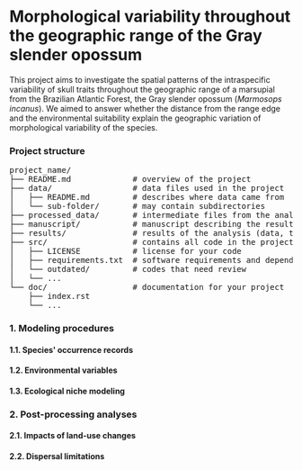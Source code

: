 # Morphological variability throughout the geographic range of the Gray slender opossum  

This project aims to investigate the spatial patterns of the intraspecific variability of skull traits throughout the geographic range of a marsupial from the Brazilian Atlantic Forest, the Gray slender opossum (<i>Marmosops incanus</i>). We aimed to answer whether the distance from the range edge and the environmental suitability explain the geographic variation of morphological variability of the species.

### Project structure
<pre>
project_name/  
├── README.md             # overview of the project  
├── data/                 # data files used in the project  
│   ├── README.md         # describes where data came from  
│   └── sub-folder/       # may contain subdirectories  
├── processed_data/       # intermediate files from the analysis  
├── manuscript/           # manuscript describing the results  
├── results/              # results of the analysis (data, tables, figures)  
├── src/                  # contains all code in the project  
│   ├── LICENSE           # license for your code  
│   ├── requirements.txt  # software requirements and dependencies  
│   └── outdated/         # codes that need review  
│   └── ...  
└── doc/                  # documentation for your project  
    ├── index.rst
    └── ...  
</pre>

### 1. Modeling procedures
#### 1.1. Species' occurrence records  
#### 1.2. Environmental variables  
#### 1.3. Ecological niche modeling

### 2. Post-processing analyses
#### 2.1. Impacts of land-use changes
#### 2.2. Dispersal limitations
